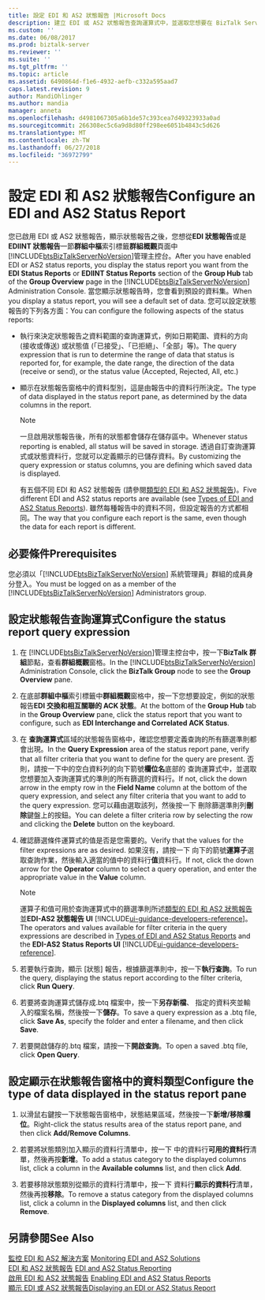 ```yaml
---
title: 設定 EDI 和 AS2 狀態報告 |Microsoft Docs
description: 建立 EDI 或 AS2 狀態報告查詢運算式中，並選取您想要在 BizTalk Server 中的報表中顯示的資料
ms.custom: ''
ms.date: 06/08/2017
ms.prod: biztalk-server
ms.reviewer: ''
ms.suite: ''
ms.tgt_pltfrm: ''
ms.topic: article
ms.assetid: 6490864d-f1e6-4932-aefb-c332a595aad7
caps.latest.revision: 9
author: MandiOhlinger
ms.author: mandia
manager: anneta
ms.openlocfilehash: d4981067305a6b1de57c393cea7d49323933a0ad
ms.sourcegitcommit: 266308ec5c6a9d8d80ff298ee6051b4843c5d626
ms.translationtype: MT
ms.contentlocale: zh-TW
ms.lasthandoff: 06/27/2018
ms.locfileid: "36972799"
---
```

# <a name="configure-an-edi-and-as2-status-report"></a><span data-ttu-id="3dbef-103">設定 EDI 和 AS2 狀態報告</span><span class="sxs-lookup"><span data-stu-id="3dbef-103">Configure an EDI and AS2 Status Report</span></span>
<span data-ttu-id="3dbef-104">您已啟用 EDI 或 AS2 狀態報告，顯示狀態報告之後，您想從**EDI 狀態報告**或是**EDIINT 狀態報告**一節**群組中樞**索引標籤**群組概觀**頁面中[!INCLUDE[btsBizTalkServerNoVersion](../includes/btsbiztalkservernoversion-md.md)]管理主控台。</span><span class="sxs-lookup"><span data-stu-id="3dbef-104">After you have enabled EDI or AS2 status reports, you display the status report you want from the **EDI Status Reports** or **EDIINT Status Reports** section of the **Group Hub** tab of the **Group Overview** page in the [!INCLUDE[btsBizTalkServerNoVersion](../includes/btsbiztalkservernoversion-md.md)] Administration Console.</span></span> <span data-ttu-id="3dbef-105">當您顯示狀態報告時，您會看到預設的資料集。</span><span class="sxs-lookup"><span data-stu-id="3dbef-105">When you display a status report, you will see a default set of data.</span></span> <span data-ttu-id="3dbef-106">您可以設定狀態報告的下列各方面：</span><span class="sxs-lookup"><span data-stu-id="3dbef-106">You can configure the following aspects of the status reports:</span></span>  
  
- <span data-ttu-id="3dbef-107">執行來決定狀態報告之資料範圍的查詢運算式，例如日期範圍、資料的方向 (接收或傳送) 或狀態值 (「已接受」、「已拒絕」、「全部」等)。</span><span class="sxs-lookup"><span data-stu-id="3dbef-107">The query expression that is run to determine the range of data that status is reported for, for example, the date range, the direction of the data (receive or send), or the status value (Accepted, Rejected, All, etc.)</span></span>  
  
- <span data-ttu-id="3dbef-108">顯示在狀態報告窗格中的資料型別，這是由報告中的資料行所決定。</span><span class="sxs-lookup"><span data-stu-id="3dbef-108">The type of data displayed in the status report pane, as determined by the data columns in the report.</span></span>  
  
  > [!NOTE]
  >  <span data-ttu-id="3dbef-109">一旦啟用狀態報告後，所有的狀態都會儲存在儲存區中。</span><span class="sxs-lookup"><span data-stu-id="3dbef-109">Whenever status reporting is enabled, all status will be saved in storage.</span></span> <span data-ttu-id="3dbef-110">透過自訂查詢運算式或狀態資料行，您就可以定義顯示的已儲存資料。</span><span class="sxs-lookup"><span data-stu-id="3dbef-110">By customizing the query expression or status columns, you are defining which saved data is displayed.</span></span>  
  
  <span data-ttu-id="3dbef-111">有五個不同 EDI 和 AS2 狀態報告 (請參閱[類型的 EDI 和 AS2 狀態報告](../core/types-of-edi-and-as2-status-reports.md))。</span><span class="sxs-lookup"><span data-stu-id="3dbef-111">Five different EDI and AS2 status reports are available (see [Types of EDI and AS2 Status Reports](../core/types-of-edi-and-as2-status-reports.md)).</span></span> <span data-ttu-id="3dbef-112">雖然每種報告中的資料不同，但設定報告的方式都相同。</span><span class="sxs-lookup"><span data-stu-id="3dbef-112">The way that you configure each report is the same, even though the data for each report is different.</span></span>  
  
## <a name="prerequisites"></a><span data-ttu-id="3dbef-113">必要條件</span><span class="sxs-lookup"><span data-stu-id="3dbef-113">Prerequisites</span></span>  
 <span data-ttu-id="3dbef-114">您必須以「[!INCLUDE[btsBizTalkServerNoVersion](../includes/btsbiztalkservernoversion-md.md)] 系統管理員」群組的成員身分登入。</span><span class="sxs-lookup"><span data-stu-id="3dbef-114">You must be logged on as a member of the [!INCLUDE[btsBizTalkServerNoVersion](../includes/btsbiztalkservernoversion-md.md)] Administrators group.</span></span>  
  
## <a name="configure-the-status-report-query-expression"></a><span data-ttu-id="3dbef-115">設定狀態報告查詢運算式</span><span class="sxs-lookup"><span data-stu-id="3dbef-115">Configure the status report query expression</span></span>  
  
1. <span data-ttu-id="3dbef-116">在 [!INCLUDE[btsBizTalkServerNoVersion](../includes/btsbiztalkservernoversion-md.md)]管理主控台中，按一下**BizTalk 群組**節點，查看**群組概觀**窗格。</span><span class="sxs-lookup"><span data-stu-id="3dbef-116">In the [!INCLUDE[btsBizTalkServerNoVersion](../includes/btsbiztalkservernoversion-md.md)] Administration Console, click the **BizTalk Group** node to see the **Group Overview** pane.</span></span>  
  
2. <span data-ttu-id="3dbef-117">在底部**群組中樞**索引標籤中**群組概觀**窗格中，按一下您想要設定，例如的狀態報告**EDI 交換和相互關聯的 ACK 狀態**。</span><span class="sxs-lookup"><span data-stu-id="3dbef-117">At the bottom of the **Group Hub** tab in the **Group Overview** pane, click the status report that you want to configure, such as **EDI Interchange and Correlated ACK Status**.</span></span>  
  
3. <span data-ttu-id="3dbef-118">在 **查詢運算式**區域的狀態報告窗格中，確認您想要定義查詢的所有篩選準則都會出現。</span><span class="sxs-lookup"><span data-stu-id="3dbef-118">In the **Query Expression** area of the status report pane, verify that all filter criteria that you want to define for the query are present.</span></span> <span data-ttu-id="3dbef-119">否則，請按一下中的空白資料列的向下箭號**欄位名**底部的 查詢運算式中，並選取您想要加入查詢運算式的準則的所有篩選的資料行。</span><span class="sxs-lookup"><span data-stu-id="3dbef-119">If not, click the down arrow in the empty row in the **Field Name** column at the bottom of the query expression, and select any filter criteria that you want to add to the query expression.</span></span> <span data-ttu-id="3dbef-120">您可以藉由選取該列，然後按一下 刪除篩選準則列**刪除**鍵盤上的按鈕。</span><span class="sxs-lookup"><span data-stu-id="3dbef-120">You can delete a filter criteria row by selecting the row and clicking the **Delete** button on the keyboard.</span></span>  
  
4. <span data-ttu-id="3dbef-121">確認篩選條件運算式的值是否是您需要的。</span><span class="sxs-lookup"><span data-stu-id="3dbef-121">Verify that the values for the filter expressions are as desired.</span></span> <span data-ttu-id="3dbef-122">如果沒有，請按一下 向下的箭號**運算子**選取查詢作業，然後輸入適當的值中的資料行**值**資料行。</span><span class="sxs-lookup"><span data-stu-id="3dbef-122">If not, click the down arrow for the **Operator** column to select a query operation, and enter the appropriate value in the **Value** column.</span></span>  
  
   > [!NOTE]
   >  <span data-ttu-id="3dbef-123">運算子和值可用於查詢運算式中的篩選準則所述[類型的 EDI 和 AS2 狀態報告](../core/types-of-edi-and-as2-status-reports.md)並**EDI-AS2 狀態報告 UI** [!INCLUDE[ui-guidance-developers-reference](../includes/ui-guidance-developers-reference.md)]。</span><span class="sxs-lookup"><span data-stu-id="3dbef-123">The operators and values available for filter criteria in the query expressions are described in [Types of EDI and AS2 Status Reports](../core/types-of-edi-and-as2-status-reports.md) and the **EDI-AS2 Status Reports UI** [!INCLUDE[ui-guidance-developers-reference](../includes/ui-guidance-developers-reference.md)].</span></span>  
  
5. <span data-ttu-id="3dbef-124">若要執行查詢，顯示 [狀態] 報告，根據篩選準則中，按一下**執行查詢**。</span><span class="sxs-lookup"><span data-stu-id="3dbef-124">To run the query, displaying the status report according to the filter criteria, click **Run Query**.</span></span>  
  
6. <span data-ttu-id="3dbef-125">若要將查詢運算式儲存成.btq 檔案中，按一下**另存新檔**、 指定的資料夾並輸入的檔案名稱，然後按一下**儲存**。</span><span class="sxs-lookup"><span data-stu-id="3dbef-125">To save a query expression as a .btq file, click **Save As**, specify the folder and enter a filename, and then click **Save**.</span></span>  
  
7. <span data-ttu-id="3dbef-126">若要開啟儲存的.btq 檔案，請按一下**開啟查詢**。</span><span class="sxs-lookup"><span data-stu-id="3dbef-126">To open a saved .btq file, click **Open Query**.</span></span>  
  
## <a name="configure-the-type-of-data-displayed-in-the-status-report-pane"></a><span data-ttu-id="3dbef-127">設定顯示在狀態報告窗格中的資料類型</span><span class="sxs-lookup"><span data-stu-id="3dbef-127">Configure the type of data displayed in the status report pane</span></span>  
  
1.  <span data-ttu-id="3dbef-128">以滑鼠右鍵按一下狀態報告窗格中，狀態結果區域，然後按一下**新增/移除欄位**。</span><span class="sxs-lookup"><span data-stu-id="3dbef-128">Right-click the status results area of the status report pane, and then click **Add/Remove Columns**.</span></span>  
  
2.  <span data-ttu-id="3dbef-129">若要將狀態類別加入顯示的資料行清單中，按一下 中的資料行**可用的資料行**清單，然後再按**新增**。</span><span class="sxs-lookup"><span data-stu-id="3dbef-129">To add a status category to the displayed columns list, click a column in the **Available columns** list, and then click **Add**.</span></span>  
  
3.  <span data-ttu-id="3dbef-130">若要移除狀態類別從顯示的資料行清單中，按一下 資料行**顯示的資料行**清單，然後再按**移除**。</span><span class="sxs-lookup"><span data-stu-id="3dbef-130">To remove a status category from the displayed columns list, click a column in the **Displayed columns** list, and then click **Remove**.</span></span>  
  
## <a name="see-also"></a><span data-ttu-id="3dbef-131">另請參閱</span><span class="sxs-lookup"><span data-stu-id="3dbef-131">See Also</span></span>  
 <span data-ttu-id="3dbef-132">[監控 EDI 和 AS2 解決方案](../core/monitoring-edi-and-as2-solutions.md) </span><span class="sxs-lookup"><span data-stu-id="3dbef-132">[Monitoring EDI and AS2 Solutions](../core/monitoring-edi-and-as2-solutions.md) </span></span>  
 <span data-ttu-id="3dbef-133">[EDI 和 AS2 狀態報告](../core/edi-and-as2-status-reporting.md) </span><span class="sxs-lookup"><span data-stu-id="3dbef-133">[EDI and AS2 Status Reporting](../core/edi-and-as2-status-reporting.md) </span></span>  
 <span data-ttu-id="3dbef-134">[啟用 EDI 和 AS2 狀態報告](../core/enabling-edi-and-as2-status-reports.md) </span><span class="sxs-lookup"><span data-stu-id="3dbef-134">[Enabling EDI and AS2 Status Reports](../core/enabling-edi-and-as2-status-reports.md) </span></span>  
 [<span data-ttu-id="3dbef-135">顯示 EDI 或 AS2 狀態報告</span><span class="sxs-lookup"><span data-stu-id="3dbef-135">Displaying an EDI or AS2 Status Report</span></span>](../core/displaying-an-edi-or-as2-status-report.md)
